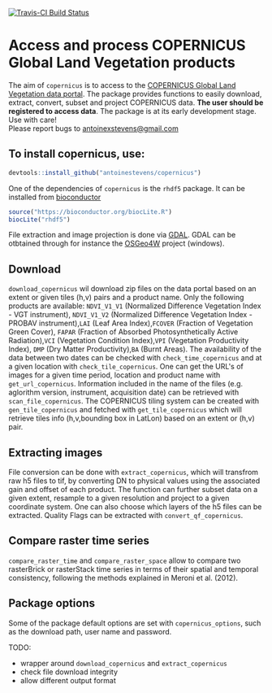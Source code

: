 [![Travis-CI Build Status](https://travis-ci.org/antoinestevens/copernicus.svg?branch=master)](https://travis-ci.org/antoinestevens/copernicus)

# Access and process COPERNICUS Global Land Vegetation products

The aim of `copernicus` is to access to the [COPERNICUS Global Land Vegetation data portal](http://land.copernicus.eu/global/). 
The package provides functions to easily download, extract, convert, subset and project COPERNICUS data.
__The user should be registered to access data__. The package is at its early development stage. Use with care!  
Please report bugs to <antoinexstevens@gmail.com>

## To install copernicus, use:

```r
devtools::install_github("antoinestevens/copernicus")
```

One of the dependencies of `copernicus` is the `rhdf5` package. 
It can be installed from [bioconductor](https://www.bioconductor.org/packages/release/bioc/html/rhdf5.html)

```r
source("https://bioconductor.org/biocLite.R")
biocLite("rhdf5")
```

File extraction and image projection is done via [GDAL](http://www.gdal.org/). GDAL can be otbtained through for instance the
[OSGeo4W](https://trac.osgeo.org/osgeo4w/) project (windows).

## Download

`download_copernicus` wil download zip files on the data portal based on an extent or given tiles (h,v) pairs and a product name.
Only the following products are available:  `NDVI_V1_V1` (Normalized Difference Vegetation Index - VGT instrument),
`NDVI_V1_V2` (Normalized Difference Vegetation Index - PROBAV instrument),`LAI` (Leaf Area Index),`FCOVER` (Fraction of Vegetation Green Cover),
`FAPAR` (Fraction of Absorbed Photosynthetically Active Radiation),`VCI` (Vegetation Condition Index),`VPI` (Vegetation Productivity Index),
`DMP` (Dry Matter Productivity),`BA` (Burnt Areas).
The availability of the data between two dates can be checked with `check_time_copernicus` and at a given location with `check_tile_copernicus`.
One can get the URL's of images for a given time period, location and product name with `get_url_copernicus`.
Information included in the name of the files (e.g. aglorithm version, instrument, acquisition date) can be retrieved with `scan_file_copernicus`.
The COPERNICUS tiling system can be created with `gen_tile_copernicus` and fetched with `get_tile_copernicus`
which will retrieve tiles info (h,v,bounding box in LatLon) based on an extent or (h,v) pair.

## Extracting images

File conversion can be done with `extract_copernicus`, which will transfrom raw h5 files to tif, by converting DN to physical values
using the associated gain and offset of each product. The function can further subset data on a given extent, resample to a given resolution
and project to a given coordinate system. One can also choose which layers of the h5 files can be extracted.
Quality Flags can be extracted with `convert_qf_copernicus`.

## Compare raster time series

`compare_raster_time` and `compare_raster_space` allow to compare two rasterBrick or rasterStack time series in terms of their spatial and temporal consistency, following the methods explained in Meroni et al. (2012). 

## Package options

Some of the package default options are set with `copernicus_options`, such as the download path, user name and password.

TODO:
 - wrapper around `download_copernicus` and `extract_copernicus`
 - check file download integrity
 - allow different output format
